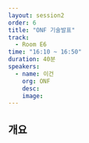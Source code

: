 ```yaml
---
layout: session2
order: 6
title: "ONF 기술발표"
track:
  - Room E6
time: "16:10 ~ 16:50"
duration: 40분
speakers:
  - name: 이건
    org: ONF
    desc: 
    image: 
---
```


## 개요
